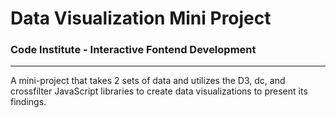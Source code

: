 # Data Visualization Mini Project

### Code Institute - Interactive Fontend Development


<hr>

A mini-project that takes 2 sets of data and utilizes the D3, dc, and crossfilter JavaScript libraries to create data visualizations to present its findings.